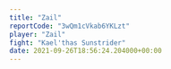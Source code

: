 ```yaml
---
title: "Zail"
reportCode: "3wQm1cVkab6YKLzt"
player: "Zail"
fight: "Kael'thas Sunstrider"
date: 2021-09-26T18:56:24.204000+00:00
---
```

